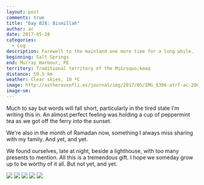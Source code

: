 ```yaml
---
layout: post
comments: true
title: "Day 028: Bismillah"
author: ac
date: 2017-05-28
categories:
  - Log
description: Farewell to the mainland one more time for a long while.
beginning: Salt Springs 
end: Murray Harbour, PE
territory: Traditional territory of the Mi&rsquo;kmaq 
distance: 59.5 km
weather: Clear skies, 10 ºC
image: http://astheravenfli.es/journal/img/2017/05/IMG_8396-atrf-ac-2000-web.jpg
image-sm:
---
```


Much to say but words will fall short, particularly in the tired state I'm writing this in. An almost perfect feeling was holding a cup of peppermint tea as we got off the ferry into the sunset. 

We're also in the month of Ramadan now, something I always miss sharing with my family. And yet, and yet.

We found ourselves, late at night, beside a lighthouse, with too many presents to mention. All this is a tremendous gift. I hope we someday grow up to be worthy of it all. But not yet, and yet.

<img src="http://astheravenfli.es/journal/img/2017/05/IMG_8383-atrf-ac-2000-web.jpg"> 

<img src="http://astheravenfli.es/journal/img/2017/05/IMG_8389-atrf-ac-2000-web.jpg"> 

<img src="http://astheravenfli.es/journal/img/2017/05/IMG_8392-atrf-ac-2000-web.jpg"> 

<img src="http://astheravenfli.es/journal/img/2017/05/IMG_8406-atrf-ac-2000-web.jpg"> 

<img src="http://astheravenfli.es/journal/img/2017/05/IMG_8415-atrf-ac-2000-web.jpg"> 
